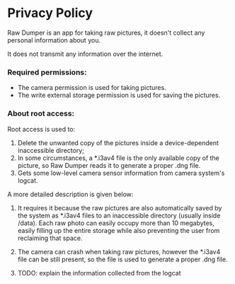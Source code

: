 # Privacy Policy

Raw Dumper is an app for taking raw pictures, it doesn't collect any personal information about you.

It does not transmit any information over the internet.

### Required permissions:
* The camera permission is used for taking pictures.
* The write external storage permission is used for saving the pictures.

### About root access:

Root access is used to:
1. Delete the unwanted copy of the pictures inside a device-dependent inaccessible directory;
2. In some circumstances, a \*.i3av4 file is the only available copy of the picture, so Raw Dumper reads it to generate a proper .dng file.
3. Gets some low-level camera sensor information from camera system's logcat.

A more detailed description is given below:

1. It requires it because the raw pictures are also automatically saved by the system as \*.i3av4 files to an inaccessible directory (usually inside /data). Each raw photo can easily occupy more than 10 megabytes, easily filling up the entire storage while also preventing the user from reclaiming that space. 

2. The camera can crash when taking raw pictures, however the \*.i3av4 file can be still present, so the file is used to generate a proper .dng file.

3. TODO: explain the information collected from the logcat
